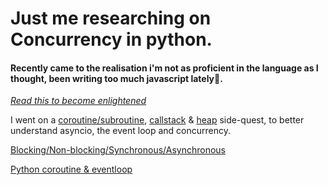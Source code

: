 # Just me researching on Concurrency in python.

#### Recently came to the realisation i'm not as proficient in the language as I thought, been writing too much javascript lately🙂.

_[Read this to become enlightened](https://realpython.com/python-concurrency/ "Read this to become enlightened")_

I went on a [coroutine/subroutine](https://stackoverflow.com/questions/49005651/how-does-asyncio-actually-work/51116910#51116910), [callstack](https://developer.mozilla.org/en-US/docs/Glossary/Call_Stack) & [heap](https://www.geeksforgeeks.org/what-is-a-memory-heap/) side-quest, to better understand asyncio, the event loop and concurrency.

[Blocking/Non-blocking/Synchronous/Asynchronous ](https://stackoverflow.com/questions/2625493/asynchronous-and-non-blocking-calls-also-between-blocking-and-synchronous)

[Python coroutine & eventloop](https://www.youtube.com/watch?v=GSk0tIjDT10&t=1213s)
